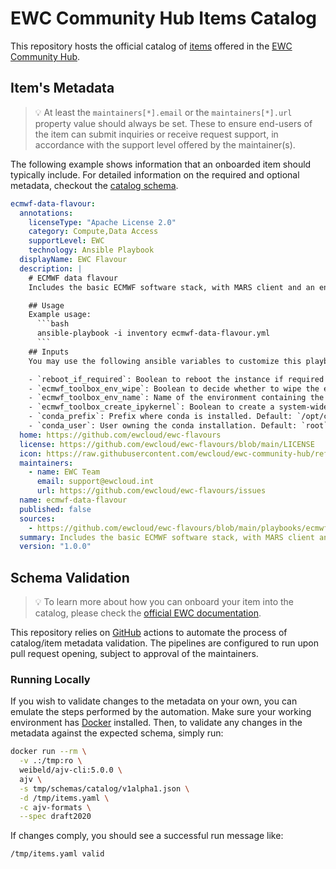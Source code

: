 # EWC Community Hub Items Catalog
This repository hosts the official catalog of [items](./items.yaml) offered in the [EWC Community Hub](https://europeanweather.cloud/about).

## Item's Metadata
> 💡 At least the `maintainers[*].email` or the `maintainers[*].url` property value should always be set.
These to ensure end-users of the item can submit inquiries or receive request support, in accordance with the support level offered by the maintainer(s).

The following example shows information that an onboarded item should typically include.
For detailed information on the required and optional metadata, checkout the [catalog schema](./schemas/catalog/v1alpha1.json).
```yaml
ecmwf-data-flavour:
  annotations:
    licenseType: "Apache License 2.0"
    category: Compute,Data Access
    supportLevel: EWC
    technology: Ansible Playbook
  displayName: EWC Flavour
  description: |
    # ECMWF data flavour
    Includes the basic ECMWF software stack, with MARS client and an environment with ecCodes, Metview, Earthkit and Aviso.

    ## Usage
    Example usage:
      ```bash
      ansible-playbook -i inventory ecmwf-data-flavour.yml
      ```
    ## Inputs
    You may use the following ansible variables to customize this playbook:

    - `reboot_if_required`: Boolean to reboot the instance if required after an update. Default: `true`
    - `ecmwf_toolbox_env_wipe`: Boolean to decide whether to wipe the environment if exists prior to a reinstallation. Default: `false`
    - `ecmwf_toolbox_env_name`: Name of the environment containing the ECMWF toolbox. Default: `ecmwf-toolbox`
    - `ecmwf_toolbox_create_ipykernel`: Boolean to create a system-wide kernel available. Default: `true`
    - `conda_prefix`: Prefix where conda is installed. Default: `/opt/conda`
    - `conda_user`: User owning the conda installation. Default: `root`
  home: https://github.com/ewcloud/ewc-flavours
  license: https://github.com/ewcloud/ewc-flavours/blob/main/LICENSE
  icon: https://raw.githubusercontent.com/ewcloud/ewc-community-hub/refs/heads/main/logos/EWCLogo.png
  maintainers:
    - name: EWC Team
      email: support@ewcloud.int
      url: https://github.com/ewcloud/ewc-flavours/issues
  name: ecmwf-data-flavour
  published: false
  sources:
    - https://github.com/ewcloud/ewc-flavours/blob/main/playbooks/ecmwf-data-flavour/ecmwf-data-flavour.yml
  summary: Includes the basic ECMWF software stack, with MARS client and an environment with ecCodes, Metview, Earthkit and Aviso.
  version: "1.0.0"
```

## Schema Validation
> 💡 To learn more about how you can onboard your item into the catalog, please check the [official EWC documentation](https://confluence.ecmwf.int/display/EWCLOUDKB/Contributing+a+new+Item+to+the+EWC+Community+Hub).

This repository relies on [GitHub](./.github/workflows/validate.yml) actions to automate the process of catalog/item metadata validation.
The pipelines are configured to run upon pull request opening, subject to approval of the maintainers.

### Running Locally

If you wish to validate changes to the metadata on your own, you can emulate the steps performed by the automation.
Make sure your working environment has [Docker](https://docs.docker.com/engine/install/) installed.
Then, to validate any changes in the metadata against the expected schema, simply run:

```bash
docker run --rm \
  -v .:/tmp:ro \
  weibeld/ajv-cli:5.0.0 \
  ajv \
  -s tmp/schemas/catalog/v1alpha1.json \
  -d /tmp/items.yaml \
  -c ajv-formats \
  --spec draft2020
```

If changes comply, you should see a successful run message like:
```
/tmp/items.yaml valid
```
